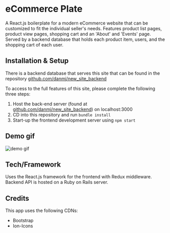 # eCommerce Plate

A React.js boilerplate for a modern eCommerce website that can be customized to fit the individual seller's needs. Features product list pages, product view pages, shopping cart and an 'About' and 'Events' page. Served by a backend database that holds each product item, users, and the shopping cart of each user.

## Installation & Setup

There is a backend database that serves this site that can be found in the repository [github.com/danmj/new_site_backend](https://github.com/danmj/new_site_backend)

To access to the full features of this site, please complete the following three steps:

1. Host the back-end server (found at [github.com/danmj/new_site_backend](https://github.com/danmj/new_site_backend)) on localhost:3000
2. CD into this repository and run ```bundle install```
2. Start-up the frontend development server using ```npm start```

## Demo gif

![demo gif](https://media.giphy.com/media/XfW2jjx4XUOeO02awk/giphy.gif)

## Tech/Framework

Uses the React.js framework for the frontend with Redux middleware. Backend API is hosted on a Ruby on Rails server.
 
## Credits

 This app uses the following CDNs:
  - Bootstrap
  - Ion-Icons
